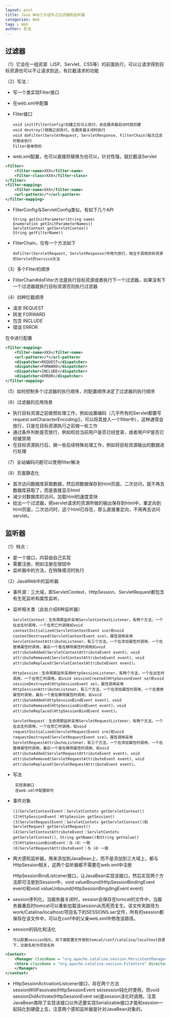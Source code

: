 ```yaml
---
layout: post
title: Java Web三大组件之过滤器和监听器
categories: Web
tags : Web
author: 彭浩
---
```


## 过滤器

（1）它会在一组资源（JSP、Servlet、CSS等）的前面执行，可以让请求得到目标资源也可以不让请求到达，有拦截请求的功能

（2）写法：

* 写一个类实现Filter接口
* 在web.xml中配置
* Filter接口

      void init(FilterConfig)创建之后马上执行，会在服务器启动时就创建
      void destroy()销毁之前执行，在服务器关闭时执行
      void doFilter(ServletRequest, ServletResponse, FilterChain)每次过滤时都会执行
      Filter是单例的

* web.xml配置，也可以直接将<url-pattern>替换为<servlet-name>也可以，针对性强，就拦截该Servlet                                                      

```xml
<filter>
    <filter-name>XXX</filter-name>
    <filter-class>XXX</filter-class>
</filter>
<filter-mapping>
    <filter-name>XXX</filter-name>
    <url-pattern>/*</url-pattern>
</filter-mapping>
```

* FilterConfig与ServletConfig类似，有如下几个API

      String getInitParameter(String name)
      Enumeration getInitParameterNames()
      ServletContext getServletContex()
      String getFilterName()

* FilterChain，仅有一个方法如下

      doFilter(ServletRequest, ServletResponse)作用为放行，相当于调用目标资源的Servlet的service方法

（3）多个Filter的顺序

* FilterChain#doFilter方法是执行目标资源或者执行下一个过滤器，如果没有下一个过滤器就执行目标资源否则执行过滤器

（4）四种拦截顺序

* 请求 REQUEST
* 转发 FORWARD
* 包含 INCLUDE
* 错误 ERROR

在<filter-mapping>中进行配置
```xml
<filter-mapping>
    <filter-name>XXX</filter-name>
    <url-pattern>/*</url-pattern>
    <dispatcher>REQUEST</dispatcher>
    <dispatcher>FORWARD</dispatcher>
    <dispatcher>INCLUDE</dispatcher>
    <dispatcher>ERROR</dispatcher>
</filter-mapping>
```

（5）如何控制多个过滤器的执行顺序，<filter-mapping>的配置顺序决定了过滤器的执行顺序

（6）过滤器的应用场景

* 执行目标资源之前做预处理工作，例如设置编码（几乎所有的Servlet都要写request.setCharacterEncoding()，可以将其放入一个filter中），这种通常会放行，只是在目标资源执行之前做一些工作
* 通过条件判断是否放行，例如校验当前用户是否已经登录，或者用户IP是否已经被禁用
* 在目标资源执行后，做一些后续特殊处理工作，例如将目标资源输出的数据进行处理

（7）全站编码问题可以使用filter解决

（8）页面静态化

* 首次访问数据库获取数据，然后把数据保存到html页面，二次访问，就不再去数据库获取了，而是直接显示html
* 减少对数据库的访问，加载html的速度变快
* 给出一个过滤器，把servlet请求的资源所做的输出保存到html中，重定向到html页面，二次访问时，这个html已存在，那么直接重定向，不用再去访问servlet。


## 监听器

（1）特点：

* 是一个接口，内容由自己实现
* 需要注册，例如注册在按钮中
* 监听器中的方法，在特殊情况时执行

（2）JavaWeb中的监听器

* 事件源：三大域，即ServletContext、HttpSession、ServletRequest都包含有生死监听和属性监听。
* 监听相关类（此处介绍6种监听器）
   
      ServletContext：生命周期监听采用ServletContextListener，有两个方法，一个在出生时调用，一个在死亡时调用如void contextInitialized(ServletContextEvent sce)和void contextDestroyed(ServletContextEvent sce)。属性调用采用ServletContextAttributeListener，有三个方法，一个在添加属性时调用，一个在替换属性时调用，最后一个是在移除属性时调用如void attributeAdded(ServletContextAttributeEvent event)、void attributeRemoved(ServletContextAttributeEvent event)、void attributeReplaced(ServletContextAttributeEvent event)。

      HttpSession：生命周期监听采用HttpSessionListener，有两个方法，一个在出生时调用，一个在死亡时调用，如void sessionCreated(HttpSessonEvent se)和void sessionDestroyed(HttpSessionEvent se)。属性调用采用HttpSessionAttributeListener，有三个方法，一个在添加属性时调用，一个在替换属性时调用，最后一个是在移除属性时调用，如void attributeAdded(HttpSessionBindEvent event)、void attributeRemoved(HttpSessionBindEvent event)、void attributeReplaced(HttpSessionBindEvent event)。

      ServletRequest：生命周期监听采用ServletRequestListener，有两个方法，一个在出生时调用，一个在死亡时调用，如void requestInitialized(ServletRequestEvent sre)和void requestDestroyed(ServletRequestEvent sre)。属性调用采用ServletRequestAttributeListener，有三个方法，一个在添加属性时调用，一个在替换属性时调用，最后一个是在移除属性时调用，如void attributeAdded(ServletRequestAttributeEvent event)、void attributeRemoved(ServletRequestAttributeEvent event)、void attributeReplaced(ServletRequestAttributeEvent event)。

* 写法

       实现类接口
       在web.xml中配置即可

* 事件对象

      (1)ServletContextEvent：ServletContetx getServletContext()
      (2)HttpSessionEvent：HttpSession getSession()
      (3)ServletRequestEvent：ServletContetx getServletContext()和ServletRequest getServletRequest()
      (4)ServletContextAttributeEvent：ServletContetx getServletContext()、String getName()和String getValue()
      (5)HttpSessionBindEvent：与（4）一致
      (6)ServletRequestAttributeEvent：与（4）一致

* 两大感知监听器，用来添加到JavaBean上，而不是添加到三大域上，都与HttpSession相关，这两个监听器都不需要在web.xml中注册

     HttpSessionBindListcener接口，让JavaBean实现该接口，然后实现两个方法即可注册到Session中，void valueBound(HttpSessionBindingEvent event)和void valueUnbound(HttpSessionBingdingEvent event)

* session序列化，当服务器关闭时，session会保存在tomcat的文件中，当服务器重启时tomcat可以重新加载该session从而死而复生。该文件夹路径为work/Catalina/localhost/项目名下的SESSIONS.ser文件，所有的session都保存在该文件中，可以在conf中的父亲web.xml中修改该路径。

* session的钝化和活化

      可以配置session钝化，将下面配置文件放到tomcat/conf/catalina/localhost目录下，文献名称为项目名称
```xml
<Context>
    <Manager className = "org.apache.catalina.session.PersistentManager" maxIdleSwap = "1">
    <Store className = "org.apache.catalina.session.FileStore" directory = "mysession">
    </Manager>
</context>
```

* HttpSessionActivationListcener接口，存在两个方法sessionWillPassivate(HttpSessionEvent se)session钝化时使用，而void sessionDidActivate(HttpSessionEvent se)是session活化时调用。注意JavaBean类除了实现该接口以外还要实现Serializable接口才能和session一起钝化到硬盘上去，注意两个感知监听器是针对JavaBean对象的。


